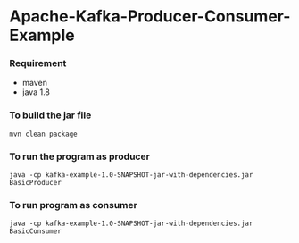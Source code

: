 # Apache-Kafka-Producer-Consumer-Example

### Requirement
- maven
- java 1.8

### To build the jar file
```
mvn clean package
```
### To run the program as producer
```
java -cp kafka-example-1.0-SNAPSHOT-jar-with-dependencies.jar BasicProducer
```
### To run program as consumer
```
java -cp kafka-example-1.0-SNAPSHOT-jar-with-dependencies.jar BasicConsumer
```


